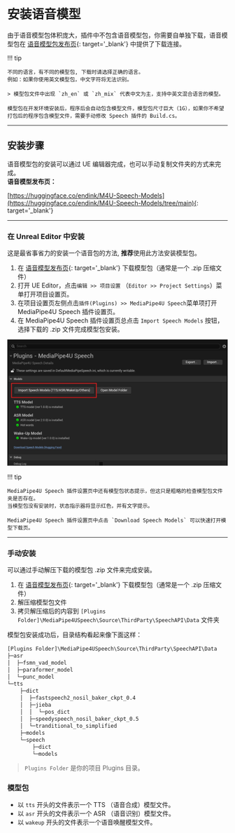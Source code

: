 # 安装语音模型

由于语音模型包体积庞大，插件中不包含语音模型包，你需要自单独下载，语音模型包在 [语音模型包发布页](https://huggingface.co/endink/M4U-Speech-Models/tree/main){: target='_blank'} 中提供了下载连接。   

!!! tip

    不同的语言，有不同的模型包, 下载时请选择正确的语言。   
    例如：如果你使用英文模型包，中文字符将无法识别。       

    > 模型包文件中出现 `zh_en` 或 `zh_mix` 代表中文为主，支持中英文混合语言的模型。   

    模型包在开发环境安装后，程序后会自动包含模型文件，模型包尺寸巨大（1G），如果你不希望打包后的程序包含模型文件，需要手动修改 Speech 插件的 Build.cs。

---   

## 安装步骤

语音模型包的安装可以通过 UE 编辑器完成，也可以手动复制文件夹的方式来完成。   
**语音模型发布页：**     

[https://huggingface.co/endink/M4U-Speech-Models](https://huggingface.co/endink/M4U-Speech-Models/tree/main){: target='_blank'}

---   

### 在 Unreal Editor 中安装

这是最省事省力的安装一个语音包的方法, **推荐**使用此方法安装模型包。

1. 在 [语音模型发布页](https://huggingface.co/endink/M4U-Speech-Models/tree/main){: target='_blank'} 下载模型包（通常是一个 .zip 压缩文件）
1. 打开 UE Editor，点击`编辑 >> 项目设置` （`Editor >> Project Settings`）菜单打开项目设置页。
1. 在项目设置页左侧点击`插件(Plugins) >> MediaPipe4U Speech`菜单项打开 MediaPipe4U Speech 插件设置页。
1. 在 MediaPipe4U Speech 插件设置页总点击 `Import Speech Models` 按钮，选择下载的 .zip 文件完成模型包安装。

![Import Models](./images/setup_models/import_models_in_ue.jpg "Import Models")

!!! tip

    MediaPipe4U Speech 插件设置页中还有模型包状态提示，但这只是粗略的检查模型包文件夹是否存在。   
    当模型包没有安装时，状态指示器将显示红色，并有文字提示。   
       
    MediaPipe4U Speech 插件设置页中点击 `Download Speech Models` 可以快速打开模型下载页。


---   

### 手动安装
 
可以通过手动解压下载的模型包 .zip 文件来完成安装。

1. 在 [语音模型发布页](https://huggingface.co/endink/M4U-Speech-Models/tree/main){: target='_blank'} 下载模型包（通常是一个 .zip 压缩文件）
2. 解压缩模型包文件
3. 拷贝解压缩后的内容到 `[Plugins Folder]\MediaPipe4USpeech\Source\ThirdParty\SpeechAPI\Data` 文件夹

模型包安装成功后，目录结构看起来像下面这样：

```
[Plugins Folder]\MediaPipe4USpeech\Source\ThirdParty\SpeechAPI\Data
├─asr
│  ├─fsmn_vad_model
│  ├─paraformer_model
│  └─punc_model
└─tts
    ├─dict
    │  ├─fastspeech2_nosil_baker_ckpt_0.4
    │  ├─jieba
    │  │  └─pos_dict
    │  ├─speedyspeech_nosil_baker_ckpt_0.5
    │  └─tranditional_to_simplified
    ├─models
    └─speech
        ├─dict
        └─models
```

> `Plugins Folder` 是你的项目 Plugins 目录。

### 模型包

- 以 `tts` 开头的文件表示一个 TTS （语音合成）模型文件。
- 以 `asr` 开头的文件表示一个 ASR （语音识别）模型文件。
- 以 `wakeup` 开头的文件表示一个语音唤醒模型文件。


